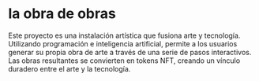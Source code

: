 # la obra de obras
Este proyecto es una instalación artística que fusiona arte y tecnología. Utilizando programación e inteligencia artificial, permite a los usuarios generar su propia obra de arte a través de una serie de pasos interactivos. Las obras resultantes se convierten en tokens NFT, creando un vínculo duradero entre el arte y la tecnología.

